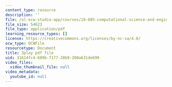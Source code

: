 ```yaml
---
content_type: resource
description: ''
file: /ol-ocw-studio-app/courses/18-085-computational-science-and-engineering-i-fall-2008/31614fc4609b717720b9200a631de699_2OmTX1AeVAg.pdf
file_size: 54623
file_type: application/pdf
learning_resource_types: []
license: https://creativecommons.org/licenses/by-nc-sa/4.0/
ocw_type: OCWFile
resourcetype: Document
title: 3play pdf file
uid: 31614fc4-609b-7177-20b9-200a631de699
video_files:
  video_thumbnail_file: null
video_metadata:
  youtube_id: null
---
```

